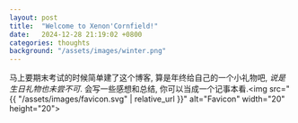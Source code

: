 ```yaml
---
layout: post
title:  "Welcome to Xenon'Cornfield!"
date:   2024-12-28 21:19:02 +0800
categories: thoughts
background: "/assets/images/winter.png"
---
```

马上要期末考试的时候简单建了这个博客, 算是年终给自己的一个小礼物吧, *说是生日礼物也未尝不可*. 会写一些感想和总结, 你可以当成一个记事本看.<img src="{{ "/assets/images/favicon.svg" | relative_url }}" alt="Favicon" width="20" height="20">
